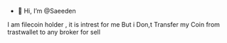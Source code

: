 - 👋 Hi, I’m @Saeeden
  
I am filecoin holder , it is intrest for me
But i Don,t Transfer my Coin from trastwallet to any broker for sell

